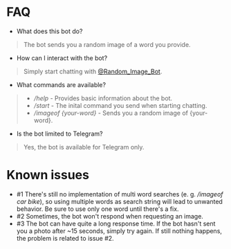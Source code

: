 # FAQ

* What does this bot do?
> The bot sends you a random image of a word you provide.

* How can I interact with the bot?
> Simply start chatting with [@Random_Image_Bot](https://t.me/Random_Image_Bot).

* What commands are available?
> * _/help_ - Provides basic information about the bot.
> * _/start_ - The inital command you send when starting chatting.
> * _/imageof {your-word}_ - Sends you a random image of {your-word}.

* Is the bot limited to Telegram?
> Yes, the bot is available for Telegram only.

# Known issues

* \#1 There's still no implementation of multi word searches (e. g. _/imageof car bike_), so using multiple words as search string will lead to unwanted behavior. Be sure to use only one word until there's a fix.
* \#2 Sometimes, the bot won't respond when requesting an image.
* \#3 The bot can have quite a long response time. If the bot hasn't sent you a photo after ~15 seconds, simply try again. If still nothing happens, the problem is related to issue \#2.
